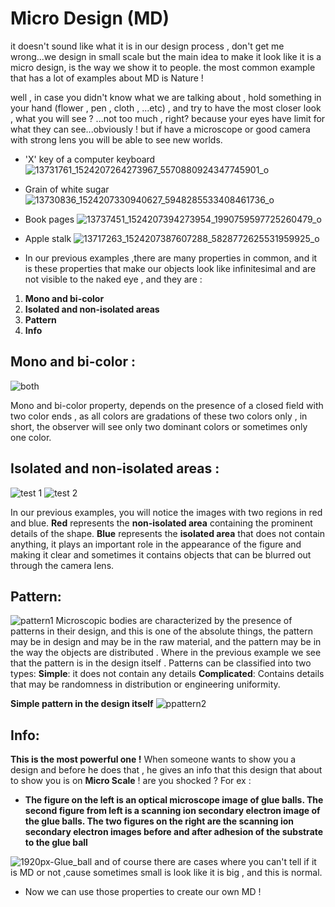 # Micro Design (MD)
it doesn't sound like what it is in our design process  , don't get me wrong...we design in small scale but the main idea to make it look like it is a micro design, is the way we show it to people.
the most common example that has a lot of examples about MD is Nature ! 

well , in case you didn't know what we are talking about , hold something in your hand (flower , pen ,  cloth , ...etc) , and try to have the most closer look , what you will see ? ...not too much , right?
because your eyes have limit for what they can see...obviously !
but if have a microscope or good camera with strong lens you will be able to see new worlds.

* 'X' key of a computer keyboard
![13731761_1524207264273967_5570880924347745901_o](https://user-images.githubusercontent.com/53704509/82727436-3e093c00-9cf3-11ea-998f-d2aeccc20a5a.jpg)
* Grain of white sugar
![13730836_1524207330940627_5948285533408461736_o](https://user-images.githubusercontent.com/53704509/82727490-832d6e00-9cf3-11ea-9d60-75486ad39c09.jpg)
* Book pages
![13737451_1524207394273954_1990759597725260479_o](https://user-images.githubusercontent.com/53704509/82727547-cc7dbd80-9cf3-11ea-8ae6-eecbe0d8a894.jpg)
* Apple stalk
![13717263_1524207387607288_5828772625531959925_o](https://user-images.githubusercontent.com/53704509/82727580-00f17980-9cf4-11ea-91d9-dacf2ac4ce57.jpg)

* In our previous examples ,there are many properties in common, and it is these properties that make our objects look like infinitesimal and are not visible to the naked eye , and they are :
1) **Mono and bi-color**
2) **Isolated and non-isolated areas**
3) **Pattern**
4) **Info**

## Mono and bi-color :
![both](https://user-images.githubusercontent.com/53704509/82732151-1d051300-9d14-11ea-898f-e7bebe1be0b7.jpg)

Mono and bi-color property, depends on the presence of a closed field with two color ends , as all colors are gradations of these two colors only , in short, the observer will see only two dominant colors or sometimes only one color.

## Isolated and non-isolated areas :
![test 1](https://user-images.githubusercontent.com/53704509/82733326-c26fb500-9d1b-11ea-855a-124ab7ba1012.jpg)
![test 2](https://user-images.githubusercontent.com/53704509/82734340-19c55380-9d23-11ea-9d6f-f003be7d88d0.jpg)

In our previous examples, you will notice the images with two regions in red and blue.
**Red** represents the **non-isolated area** containing the prominent details of the shape.
**Blue**  represents the **isolated area** that does not contain anything, it plays an important role in the appearance of the figure and making it clear and sometimes it contains objects that can be blurred out through the camera lens.

## Pattern:

![pattern1](https://user-images.githubusercontent.com/53704509/82745055-94748a00-9d88-11ea-8be8-97d25ea96057.jpg)
Microscopic bodies are characterized by the presence of patterns in their design, and this is one of the absolute things, the pattern may be in design and may be in the raw material, and the pattern may be in the way the objects are distributed .
Where in the previous example we see that the pattern is in the design itself .
Patterns can be classified into two types:
**Simple**: it does not contain any details
**Complicated**: Contains details that may be randomness in distribution or engineering uniformity.

**Simple pattern in the design itself**
![ppattern2](https://user-images.githubusercontent.com/53704509/82745717-3055c400-9d90-11ea-8a00-a2180da5935c.jpg)

## Info:
**This is the most powerful one !** 
When someone wants to show you a design and before he does that , he gives an info that this design that about to show you is on **Micro Scale** !
are you shocked ? 
For ex :
*  **The figure on the left is an optical microscope image of glue balls. The second figure from left is a scanning ion secondary electron image of the glue balls. The two figures on the right are the scanning ion secondary electron images before and after adhesion of the substrate to the glue ball**

![1920px-Glue_ball](https://user-images.githubusercontent.com/53704509/82745944-b1ae5600-9d92-11ea-8be7-caab97c7a59b.png)
and of course there are cases where you can't tell if it is MD or not  ,cause sometimes small is look like it is big , and this is normal.

* Now we can use those properties to create our own MD !


